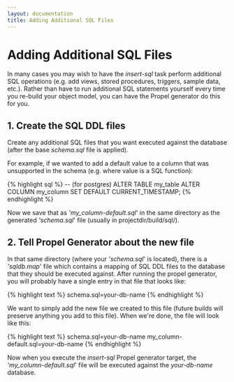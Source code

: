 ```yaml
---
layout: documentation
title: Adding Additional SQL Files
---
```


# Adding Additional SQL Files #

In many cases you may wish to have the _insert-sql_ task perform additional SQL operations (e.g. add views, stored procedures, triggers, sample data, etc.).  Rather than have to run additional SQL statements yourself every time you re-build your object model, you can have the Propel generator do this for you.

## 1. Create the SQL DDL files ##

Create any additional SQL files that you want executed against the database (after the base _schema.sql_ file is applied).

For example, if we wanted to add a default value to a column that was unsupported in the schema (e.g. where value is a SQL function):

{% highlight sql %}
-- (for postgres)
ALTER TABLE my_table ALTER COLUMN my_column SET DEFAULT CURRENT_TIMESTAMP;
{% endhighlight %}

Now we save that as _'my_column-default.sql_' in the same directory as the generated _'schema.sql_' file (usually in projectdir/build/sql/).

## 2. Tell Propel Generator about the new file ##

In that same directory (where your _'schema.sql_' is located), there is a _'sqldb.map_' file which contains a mapping of SQL DDL files to the database that they should be executed against.  After running the propel generator, you will probably have a single entry in that file that looks like:

{% highlight text %}
schema.sql=your-db-name
{% endhighlight %}

We want to simply add the new file we created to this file (future builds will preserve anything you add to this file).  When we're done, the file will look like this:

{% highlight text %}
schema.sql=your-db-name
my_column-default.sql=your-db-name
{% endhighlight %}

Now when you execute the _insert-sql_ Propel generator target, the _'my_column-default.sql_' file will be executed against the _your-db-name_ database.
